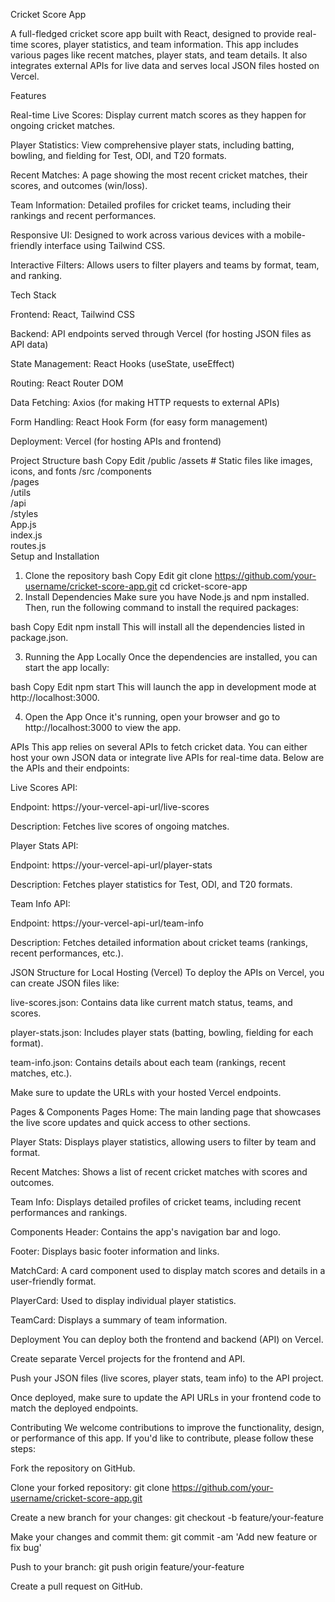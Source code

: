 Cricket Score App

A full-fledged cricket score app built with React, designed to provide real-time scores, player statistics, and team information. This app includes various pages like recent matches, player stats, and team details. It also integrates external APIs for live data and serves local JSON files hosted on Vercel.

Features

Real-time Live Scores: Display current match scores as they happen for ongoing cricket matches.

Player Statistics: View comprehensive player stats, including batting, bowling, and fielding for Test, ODI, and T20 formats.

Recent Matches: A page showing the most recent cricket matches, their scores, and outcomes (win/loss).

Team Information: Detailed profiles for cricket teams, including their rankings and recent performances.

Responsive UI: Designed to work across various devices with a mobile-friendly interface using Tailwind CSS.

Interactive Filters: Allows users to filter players and teams by format, team, and ranking.

Tech Stack

Frontend: React, Tailwind CSS

Backend: API endpoints served through Vercel (for hosting JSON files as API data)

State Management: React Hooks (useState, useEffect)

Routing: React Router DOM

Data Fetching: Axios (for making HTTP requests to external APIs)

Form Handling: React Hook Form (for easy form management)

Deployment: Vercel (for hosting APIs and frontend)

Project Structure
bash
Copy
Edit
/public
    /assets          # Static files like images, icons, and fonts
/src
    /components      
    /pages           
    /utils          
    /api             
    /styles        
    App.js           
    index.js        
    routes.js        
Setup and Installation

1. Clone the repository
bash
Copy
Edit
git clone https://github.com/your-username/cricket-score-app.git
cd cricket-score-app
2. Install Dependencies
Make sure you have Node.js and npm installed. Then, run the following command to install the required packages:

bash
Copy
Edit
npm install
This will install all the dependencies listed in package.json.

3. Running the App Locally
Once the dependencies are installed, you can start the app locally:

bash
Copy
Edit
npm start
This will launch the app in development mode at http://localhost:3000.

4. Open the App
Once it's running, open your browser and go to http://localhost:3000 to view the app.

APIs
This app relies on several APIs to fetch cricket data. You can either host your own JSON data or integrate live APIs for real-time data. Below are the APIs and their endpoints:

Live Scores API:

Endpoint: https://your-vercel-api-url/live-scores

Description: Fetches live scores of ongoing matches.

Player Stats API:

Endpoint: https://your-vercel-api-url/player-stats

Description: Fetches player statistics for Test, ODI, and T20 formats.

Team Info API:

Endpoint: https://your-vercel-api-url/team-info

Description: Fetches detailed information about cricket teams (rankings, recent performances, etc.).

JSON Structure for Local Hosting (Vercel)
To deploy the APIs on Vercel, you can create JSON files like:

live-scores.json: Contains data like current match status, teams, and scores.

player-stats.json: Includes player stats (batting, bowling, fielding for each format).

team-info.json: Contains details about each team (rankings, recent matches, etc.).

Make sure to update the URLs with your hosted Vercel endpoints.

Pages & Components
Pages
Home: The main landing page that showcases the live score updates and quick access to other sections.

Player Stats: Displays player statistics, allowing users to filter by team and format.

Recent Matches: Shows a list of recent cricket matches with scores and outcomes.

Team Info: Displays detailed profiles of cricket teams, including recent performances and rankings.

Components
Header: Contains the app's navigation bar and logo.

Footer: Displays basic footer information and links.

MatchCard: A card component used to display match scores and details in a user-friendly format.

PlayerCard: Used to display individual player statistics.

TeamCard: Displays a summary of team information.

Deployment
You can deploy both the frontend and backend (API) on Vercel.

Create separate Vercel projects for the frontend and API.

Push your JSON files (live scores, player stats, team info) to the API project.

Once deployed, make sure to update the API URLs in your frontend code to match the deployed endpoints.

Contributing
We welcome contributions to improve the functionality, design, or performance of this app. If you'd like to contribute, please follow these steps:

Fork the repository on GitHub.

Clone your forked repository: git clone https://github.com/your-username/cricket-score-app.git

Create a new branch for your changes: git checkout -b feature/your-feature

Make your changes and commit them: git commit -am 'Add new feature or fix bug'

Push to your branch: git push origin feature/your-feature

Create a pull request on GitHub.
